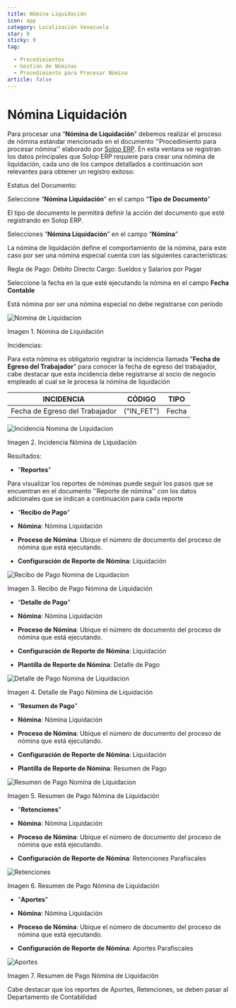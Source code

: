```yaml
---
title: Nómina Liquidación
icon: app
category: Localización Venezuela
star: 9
sticky: 9
tag:

  - Procedimientos
  - Gestión de Nóminas
  - Procedimiento para Procesar Nómina
article: false
---
```


**Nómina Liquidación**
========================

 Para procesar una “**Nómina de Liquidación**” debemos realizar el proceso de nómina estándar mencionado en el documento ''Procedimiento para procesar nómina'' elaborado por [Solop ERP](https://ayuda.solopapp.com/). En esta ventana se registran los datos principales que Solop ERP requiere para crear una nómina de liquidación, cada uno de los campos detallados a continuación son relevantes para obtener un registro exitoso:

Estatus del Documento:

Seleccione “**Nómina Liquidación**” en el campo “**Tipo de Documento**”

El tipo de documento le permitirá definir la acción del documento que esté registrando en Solop ERP.

Selecciones “**Nómina Liquidación**” en el campo “**Nómina**”

La nómina de liquidación define el comportamiento de la nómina, para este caso por ser una nómina especial cuenta con las siguientes características:

Regla de Pago: Débito Directo
Cargo: Sueldos y Salarios por Pagar

Seleccione la fecha en la que esté ejecutando la nómina en el campo **Fecha Contable**

Está nómina  por ser una nómina especial no debe registrarse con período

![Nomina de Liquidacion](/assets/img/docs/lve/procedures/payroll/procedures-to-process-payroll/resources/payrollsettlementprocess.png)

Imagen 1. Nómina de Liquidación

Incidencias:

Para esta nómina es obligatorio registrar la incidencia llamada "**Fecha de Egreso del Trabajador**" para conocer la fecha de egreso del trabajador, cabe destacar que esta incidencia debe registrarse al socio de negocio empleado al cual se le procesa la nómina de liquidación

|           **INCIDENCIA**                              |     **CÓDIGO**       |    **TIPO**    |
|-------------------------------------------------------|----------------------|----------------|
| Fecha de Egreso del Trabajador                        |     ("IN_FET")       |     Fecha      |

![Incidencia Nomina de Liquidacion](/assets/img/docs/lve/procedures/payroll/procedures-to-process-payroll/resources/incidencepayrollsettlement.png)

Imagen 2. Incidencia Nómina de Liquidación

Resultados:

- "**Reportes**"

Para visualizar los reportes de nóminas  puede seguir los pasos que se encuentran en el documento ''Reporte de nómina'' con los datos adicionales que se indican a continuación para cada reporte

- “**Recibo de Pago**”

- **Nómina**: Nómina Liquidación

- **Proceso de Nómina**: Ubique el número de documento del proceso de nómina que está ejecutando.

- **Configuración de Reporte de Nómina**: Liquidación

![Recibo de Pago Nomina de Liquidacion](/assets/img/docs/lve/procedures/payroll/procedures-to-process-payroll/resources/settlementreceipt.png)

Imagen 3. Recibo de Pago Nómina de Liquidación

- “**Detalle de Pago**”

- **Nómina**: Nómina Liquidación

- **Proceso de Nómina**: Ubique el número de documento del proceso de nómina que está ejecutando.

- **Configuración de Reporte de Nómina**: Liquidación

- **Plantilla de Reporte de Nómina**: Detalle de Pago

![Detalle de Pago Nomina de Liquidacion](/assets/img/docs/lve/procedures/payroll/procedures-to-process-payroll/resources/paymentdetail.png)

Imagen 4. Detalle de Pago Nómina de Liquidación

- “**Resumen de Pago**”

- **Nómina**: Nómina Liquidación

- **Proceso de Nómina**: Ubique el número de documento del proceso de nómina que está ejecutando.

- **Configuración de Reporte de Nómina**: Liquidación

- **Plantilla de Reporte de Nómina**: Resumen de Pago

![Resumen de Pago Nomina de Liquidacion](/assets/img/docs/lve/procedures/payroll/procedures-to-process-payroll/resources/paymentsummary.png)

Imagen 5. Resumen de Pago Nómina de Liquidación

- "**Retenciones**"

- **Nómina**: Nómina Liquidación

- **Proceso de Nómina**: Ubique el número de documento del proceso de nómina que está ejecutando.

- **Configuración de Reporte de Nómina**: Retenciones Parafiscales

![Retenciones](/assets/img/docs/lve/procedures/payroll/procedures-to-process-payroll/resources/withholdings.png)

Imagen 6. Resumen de Pago Nómina de Liquidación

- "**Aportes**"

- **Nómina**: Nómina Liquidación

- **Proceso de Nómina**: Ubique el número de documento del proceso de nómina que está ejecutando.

- **Configuración de Reporte de Nómina**: Aportes Parafiscales

![Aportes](/assets/img/docs/lve/procedures/payroll/procedures-to-process-payroll/resources/contributions.png)

Imagen 7. Resumen de Pago Nómina de Liquidación

Cabe destacar que los reportes de Aportes, Retenciones, se deben pasar al Departamento de Contabilidad
